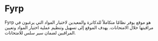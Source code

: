# Fyrp
 Fyrp هو موقع يوفر نظامًا متكاملاً للدكاترة والمعيدين لاختيار المواد التي يرغبون في مراقبتها خلال الامتحانات. يهدف الموقع إلى تسهيل وتنظيم عملية اختيار المواد وتعيين المراقبين لضمان سير سلس للامتحانات.
